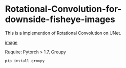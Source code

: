 # Rotational-Convolution-for-downside-fisheye-images

This is a implemention of Rotational Convolution on UNet.

[image](https://user-images.githubusercontent.com/56708520/168720416-b4fa4783-e2d6-4b73-b7d4-5e561f794694.png)

Ruquire: Pytorch > 1.7, Groupy

```python
pip install groupy
```
